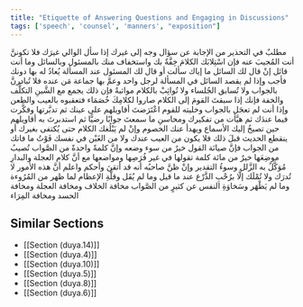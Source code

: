 ```yaml
---
title: "Etiquette of Answering Questions and Engaging in Discussions"
tags: ['speech', 'counsel', 'manners', "exposition"]
---
```


 مطلبٌ في التحذير من الإجابة عن سؤال وجه إلى غيرك إذا سأل الوالي غيرَك فلا تكوننَّ أنت المُجيبَ عنه فإن اسْتِلابَك الكلامَ خِفَّةٌ بك واستخفاف منك بالمسئول وبالسائل  وما أنت قائل إنْ قال لك السائل ما إياك سألت أو قال لك المسئول عند المسألة يُعادُ له بها دونك فأجب  وإذا لم يقصد السائل في المسألة لرجل واحد وعمَّ بها جماعة مَن عنده فلا تُبادرنَّ بالجواب ولا تُسابق الجُلساء ولا تُواثِبْ بالكلام مواثبةً فإن ذلك يجمع مع الشَّينِ التكلُّف والخفة  فإنك إذا سبقتَ القومَ إلى الكلام صاروا لكلامِكَ خُصَمَاء فتعقبوه بالعيب والطعن وإذا أنت لم تعجَل بالجواب وخليته للقوم اعْتَرَضتَ أقاويلهم على عينك ثم تدبَّرتها وفكَّرت فيما عندَك ثم هيَّأت من تفكيرك ومحاسنِ ما سمعتَ جوابًا رضيًّا ثم استدبرتَ به أقاويلهم حين تصيخُ إليك الأسماع ويهدأ عنك الخصوم  وإنْ لم يَبْلُغك الكلام حتى يُكتفى بغيرك أو ينقطع الحديث قبلَ ذلك فلا يكون من العيب عندك ولا من الغَبْن في نفسك فَوْتُ ما فاتك من الجواب  فإنَّ صيانَة القول خيرٌ من سوء وضعه وإنَّ كلمةً واحدةً من الصَّواب تُصيبُ موضِعَها خيرٌ من مائة كلمة تقولها في غير فُرَصِها ومواضعها مع أنَّ كلام العجلة والبدارِ مُوَكَّلٌ به الزَّلل وسوءُ التقدير وإنْ ظنَّ صاحبُه أنه قد أتقنَ وأحكم  واعلم أنَّ هذه الأُمور لا تُدرَك ولا تُمْلَك إلَّا برُحْبِ الذَّرْع عند ما قيل وما لم يُقَل وقلَّةِ الإعظام لما ظهر من المُرُوءة وما لم يَظْهَر وسَخاوَةِ النفس عن كثيرٍ من الصَّواب مخافة الخلاف ومخافة العجلة ومخافة الحسد ومخافة المِرَاء

## Similar Sections
- [[Section (duya.14)]]
 - [[Section (duya.4)]]
 - [[Section (duya.10)]]
 - [[Section (duya.5)]]
 - [[Section (duya.8)]]
 - [[Section (duya.6)]]
